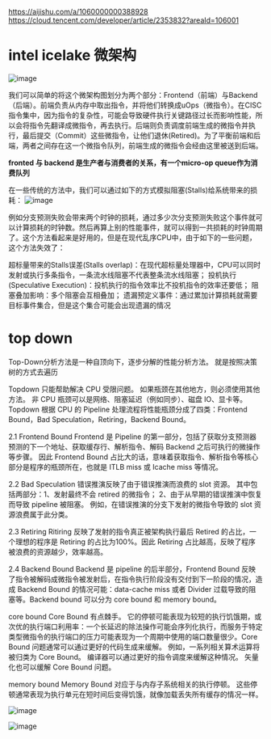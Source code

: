 https://aijishu.com/a/1060000000388928
https://cloud.tencent.com/developer/article/2353832?areaId=106001

# intel icelake 微架构
![image](https://github.com/spevenhe/Study/assets/42630862/9e2acaca-c5e1-4da4-9e8e-3cf1527e844d)


我们可以简单的将这个微架构图划分为两个部分：Frontend（前端）与Backend（后端）。前端负责从内存中取出指令，并将他们转换成uOps（微指令）。在CISC指令集中，因为指令的复杂性，可能会导致硬件执行关键路径过长而影响性能，所以会将指令先翻译成微指令，再去执行。后端则负责调度前端生成的微指令并执行，最后提交（Commit）这些微指令，让他们退休(Retired)。为了平衡前端和后端，两者之间存在这一个微指令队列，前端生成的微指令会经由这里被送到后端。

**fronted 与 backend 是生产者与消费者的关系，有一个micro-op queue作为消费队列**

在一些传统的方法中，我们可以通过如下的方式模拟阻塞(Stalls)给系统带来的损耗：
![image](https://github.com/spevenhe/Study/assets/42630862/554b4af1-86e7-4fdf-9cea-9e917f919777)

例如分支预测失败会带来两个时钟的损耗，通过多少次分支预测失败这个事件就可以计算损耗的时钟数。然后再算上别的性能事件，就可以得到一共损耗的时钟周期了。这个方法看起来是好用的，但是在现代乱序CPU中，由于如下的一些问题，这个方法失效了：

超标量带来的Stalls误差(Stalls overlap)：在现代超标量处理器中，CPU可以同时发射或执行多条指令，一条流水线阻塞不代表整条流水线阻塞；
投机执行(Speculative Execution)：投机执行的指令效率比不投机指令的效率还要低；
阻塞叠加影响：多个阻塞会互相叠加；
遗漏预定义事件：通过累加计算损耗就需要目标事件集合，但是这个集合可能会出现遗漏的情况

# top down

Top-Down分析方法是一种自顶向下，逐步分解的性能分析方法。 就是按照决策树的方式去遍历

Topdown 只能帮助解决 CPU 受限问题。 如果瓶颈在其他地方，则必须使用其他方法。 非 CPU 瓶颈可以是网络、阻塞延迟（例如同步）、磁盘 IO、显卡等。 Topdown 根据 CPU 的 Pipeline 处理流程将性能瓶颈分成了四类：Frontend Bound，Bad Speculation，Retiring，Backend Bound。

2.1 Frontend Bound
Frontend 是 Pipeline 的第一部分，包括了获取分支预测器预测的下一个地址、获取缓存行、解析指令、解码 Backend 之后可执行的微操作等步骤。 因此 Frontend Bound 占比大的话，意味着获取指令、解析指令等核心部分是程序的瓶颈所在，也就是 ITLB miss 或 Icache miss 等情况。

2.2 Bad Speculation
错误推演反映了由于错误推演而浪费的 slot 资源。 其中包括两部分：1、发射最终不会 retired 的微指令； 2、由于从早期的错误推演中恢复而导致 pipeline 被阻塞。 例如，在错误推演的分支下发射的微指令导致的 slot 资源浪费属于此分类。

2.3 Retiring
Ritiring 反映了发射的指令真正被架构执行最后 Retired 的占比，一个理想的程序是 Retiring 的占比为100%。因此 Retiring 占比越高，反映了程序被浪费的资源越少，效率越高。

2.4 Backend Bound
Backend 是 pipeline 的后半部分，Frontend Bound 反映了指令被解码成微指令被发射后，在指令执行阶段没有交付到下一阶段的情况，造成 Backend Bound 的情况可能：data-cache miss 或者 Divider 过载导致的阻塞等。Backend bound 可以分为 core bound 和 memory bound。

core bound
Core Bound 有点棘手。 它的停顿可能表现为较短的执行饥饿期，或次优的执行端口利用率：一个长延迟的除法操作可能会序列化执行，而服务于特定类型微指令的执行端口的压力可能表现为一个周期中使用的端口数量很少。Core Bound 问题通常可以通过更好的代码生成来缓解。 例如，一系列相关算术运算将被归类为 Core Bound。 编译器可以通过更好的指令调度来缓解这种情况。 矢量化也可以缓解 Core Bound 问题。

memory bound
Memory Bound 对应于与内存子系统相关的执行停顿。 这些停顿通常表现为执行单元在短时间后变得饥饿，就像加载丢失所有缓存的情况一样。

![image](https://github.com/spevenhe/Study/assets/42630862/86b18860-f340-4d5d-b9e6-66de75ad4c2b)

![image](https://github.com/spevenhe/Study/assets/42630862/bf9d0803-6913-4324-81f9-9a2bc44907f9)
